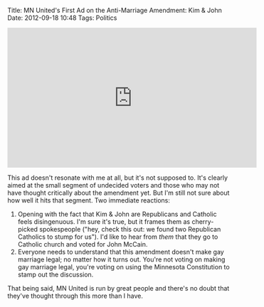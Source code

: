 Title: MN United's First Ad on the Anti-Marriage Amendment: Kim & John
Date: 2012-09-18 10:48
Tags: Politics

<p style="text-align:center"><iframe width="560" height="315" src="http://www.youtube.com/embed/HYR_E-fYfRo" frameborder="0" allowfullscreen></iframe></p>

This ad doesn't resonate with me at all, but it's not supposed to. It's clearly aimed at the small segment of undecided voters and those who may not have thought critically about the amendment yet. But I'm still not sure about how well it hits that segment. Two immediate reactions:

1. Opening with the fact that Kim & John are Republicans and Catholic feels disingenuous. I'm sure it's true, but it frames them as cherry-picked spokespeople ("hey, check this out: we found two Republican Catholics to stump for us"). I'd like to hear from *them* that they go to Catholic church and voted for John McCain.
2. Everyone needs to understand that this amendment doesn't make gay marriage legal; no matter how it turns out. You're not voting on making gay marriage legal, you're voting on using the Minnesota Constitution to stamp out the discussion.

That being said, MN United is run by great people and there's no doubt that they've thought through this more than I have.